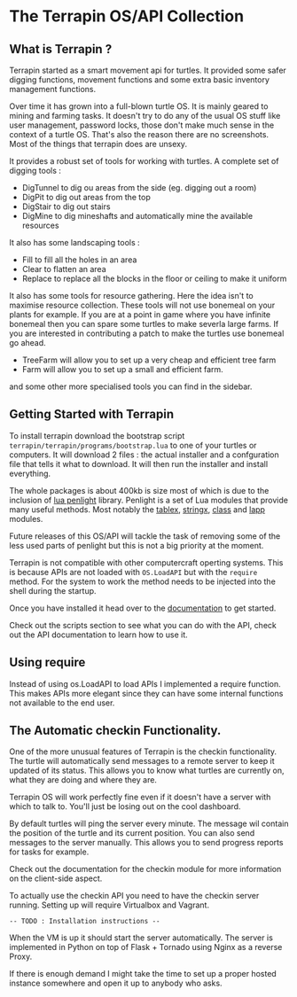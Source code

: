 # The Terrapin OS/API Collection


## What is Terrapin ?

Terrapin started as a smart movement api for turtles. It provided some safer
digging functions, movement functions and some extra basic inventory management
functions.

Over time it has grown into a full-blown turtle OS. It is mainly geared to
mining and farming tasks. It doesn't try to do any of the usual OS stuff like
user management, password locks, those don't make much sense in the context of a
turtle OS. That's also the reason there are no screenshots. Most of the things
that terrapin does are unsexy.

It provides a robust set of tools for working with turtles. A complete set of
digging tools :

- DigTunnel to dig ou areas from the side (eg. digging out a room)
- DigPit to dig out areas from the top
- DigStair to dig out stairs
- DigMine to dig mineshafts and automatically mine the available resources

It also has some landscaping tools :

- Fill to fill all the holes in an area
- Clear to flatten an area
- Replace to replace all the blocks in the floor or ceiling to make it uniform

It also has some tools for resource gathering. Here the idea isn't to maximise
resource collection. These tools will not use bonemeal on your plants for
example. If you are at a point in game where you have infinite bonemeal then you
can spare some turtles to make severla large farms.
If you are interested in contributing a patch to make the turtles use bonemeal
go ahead.

- TreeFarm will allow you to set up a very cheap and efficient tree farm
- Farm will allow you to set up a small and efficient farm.

and some other more specialised tools you can find in the sidebar.

## Getting Started with Terrapin

To install terrapin download the bootstrap script
`terrapin/terrapin/programs/bootstrap.lua` to one of your turtles or computers.
It will download 2 files : the actual installer and a confguration file that
tells it what to download. It will then run the installer and install
everything.

The whole packages is about 400kb is size most of which is due to the inclusion
of [lua penlight](http://stevedonovan.github.io/Penlight/api/) library. Penlight
is a set of Lua modules that provide many useful methods. Most notably the
[tablex](http://stevedonovan.github.io/Penlight/api/modules/pl.tablex.html),
[stringx](http://stevedonovan.github.io/Penlight/api/modules/pl.stringx.html),
[class](http://stevedonovan.github.io/Penlight/api/modules/pl.class.html) and
[lapp](http://stevedonovan.github.io/Penlight/api/modules/pl.lapp.html#)
modules.

Future releases of this OS/API will tackle the task of removing some of the less
used parts of penlight but this is not a big priority at the moment.

Terrapin is not compatible with other computercraft operting systems. This is
because APIs are not loaded with `OS.LoadAPI` but with the `require` method. For
the system to work the method needs to be injected into the shell during the
startup.

Once you have installed it head over to the
[documentation](http://www.comkieffer.com/terrapin/doc/) to get started.

Check out the scripts section to see what you can do with the API, check out the
API documentation to learn how to use it.

##  Using require

Instead of using os.LoadAPI to load APIs I implemented a require function. This
makes APIs more elegant since they can have some internal functions not
available to the end user.


## The Automatic checkin Functionality.

One of the more unusual features of Terrapin is the checkin functionality. The
turtle will automatically send messages to a remote server to keep it updated of
its status. This allows you to know what turtles are currently on, what they are
doing and where they are.

Terrapin OS will work perfectly fine even if it doesn't have a server with which
to talk to. You'll just be losing out on the cool dashboard.

By default turtles will ping the server every minute. The message wil contain
the position of the turtle and its current position. You can also send messages
to the server manually. This allows you to send progress reports for tasks for
example.

Check out the documentation for the checkin module for more information on the
client-side aspect.

To actually use the checkin API you need to have the checkin server running.
Setting up will require Virtualbox and Vagrant.

	-- TODO : Installation instructions --

When the VM is up it should start the server automatically. The server is
implemented in Python on top of Flask + Tornado using Nginx as a reverse Proxy.

If there is enough demand I might take the time to set up a proper hosted
instance somewhere and open it up to anybody who asks.



